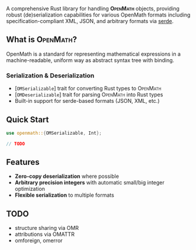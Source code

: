 A comprehensive Rust library for handling **<span style="font-variant:small-caps;">OpenMath</span>** objects, providing robust (de)serialization
capabilities for various OpenMath formats including specification-compliant XML, JSON, and arbitrary
formats via [serde](https://docs.rs/serde).

## What is <span style="font-variant:small-caps;">OpenMath</span>?

OpenMath is a standard for representing mathematical expressions in a machine-readable, uniform way as abstract syntax tree with binding.


### Serialization & Deserialization
- [`OMSerializable`] trait for converting Rust types to <span style="font-variant:small-caps;">OpenMath</span>
- [`OMDeserializable`] trait for parsing <span style="font-variant:small-caps;">OpenMath</span> into Rust types
- Built-in support for serde-based formats (JSON, XML, etc.)

## Quick Start

```rust
use openmath::{OMSerializable, Int};

// TODO
```

## Features

- **Zero-copy deserialization** where possible
- **Arbitrary precision integers** with automatic small/big integer optimization
- **Flexible serialization** to multiple formats

## TODO

- structure sharing via OMR
- attributions via OMATTR
- omforeign, omerror

[1]: https://openmath.org/standard/om20-2019-07-01/omstd20.html
[2]: https://openmath.org/cd/
